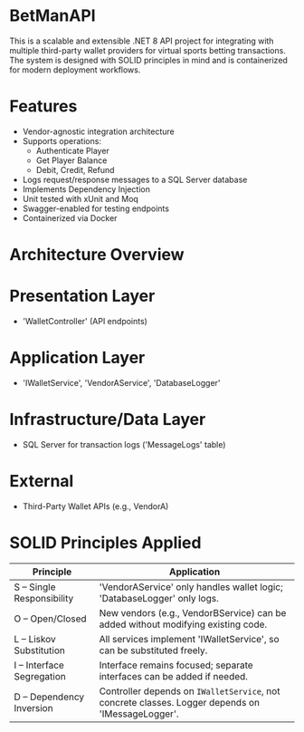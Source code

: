 # BetManAPI
This is a scalable and extensible .NET 8 API project for integrating with multiple third-party wallet providers for virtual sports betting transactions. The system is designed with SOLID principles in mind and is containerized for modern deployment workflows.

# Features

- Vendor-agnostic integration architecture
- Supports operations:
  - Authenticate Player
  - Get Player Balance
  - Debit, Credit, Refund
- Logs request/response messages to a SQL Server database
- Implements Dependency Injection
- Unit tested with xUnit and Moq
- Swagger-enabled for testing endpoints
- Containerized via Docker

# Architecture Overview

# Presentation Layer  
- 'WalletController' (API endpoints)

# Application Layer  
 - 'IWalletService', 'VendorAService', 'DatabaseLogger'

# Infrastructure/Data Layer  
- SQL Server for transaction logs ('MessageLogs' table)

# External  
- Third-Party Wallet APIs (e.g., VendorA)

# SOLID Principles Applied

| Principle | Application |
|----------|-------------|
| S – Single Responsibility | 'VendorAService' only handles wallet logic; 'DatabaseLogger' only logs. |
| O – Open/Closed | New vendors (e.g., VendorBService) can be added without modifying existing code. |
| L – Liskov Substitution | All services implement 'IWalletService', so can be substituted freely. |
| I – Interface Segregation | Interface remains focused; separate interfaces can be added if needed. |
| D – Dependency Inversion | Controller depends on `IWalletService`, not concrete classes. Logger depends on 'IMessageLogger'. |
